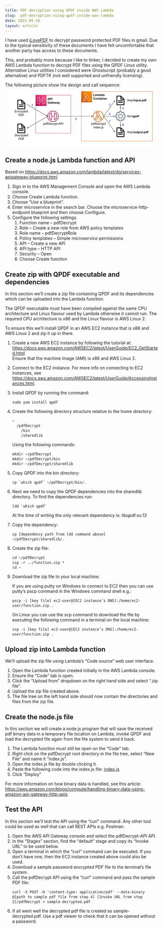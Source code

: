 ```yaml
---
title: PDF decryption using QPDF inside AWS Lambda
slug:  pdf-decryption-using-qpdf-inside-aws-lambda
date: 2021-05-18
layout: article
---
```

I have used [iLovePDF](https://www.ilovepdf.com) to decrypt password protected PDF files in gmail. Due to the typical sensitivity of these documents I have felt uncomfortable that another party has access to these documents.

This, and probably more because I like to tinker, I decided to create my own AWS Lambda function to decrypt PDF files using the QPDF Linux utility.  Alternative Linux utilities I considered were Ghostscript (probably a good alternative) and PDFTK (not well supported and unfriendly licensing).

The following picture show the design and call sequence:
![Solution Architecture](solution-architecture.svg "Solution Architecture")

## Create a node.js Lambda function and API
Based on https://docs.aws.amazon.com/lambda/latest/dg/services-apigateway-blueprint.html
1. Sign in to the AWS Management Console and open the AWS Lambda console.
2. Choose Create Lambda function.
3. Choose “Use a blueprint”.
4. Enter microservice in the search bar. Choose the microservice-http-endpoint blueprint and then choose Configure.
5. Configure the following settings.
    1. Function name – pdfDecrypt
    2. Role – Create a new role from AWS policy templates
    3. Role name – pdfDecryptRole
    4. Policy templates – Simple microservice permissions
    5. API – Create a new API
    6. API type – HTTP API
    7. Security – Open
    8. Choose Create function

## Create zip with QPDF executable and dependencies
In this section we’ll create a zip file containing QPDF and its dependencies which can be uploaded into the Lambda function.

The QPDF executable must have been compiled against the same CPU architecture and Linux flavour used by Lambda otherwise it cannot run.  The required CPU architecture is x86 and the Linux flavour is AWS Linux 2.

To ensure this we’ll install QPDF in an AWS EC2 instance that is x86 and AWS Linux 2 and zip it up in there.

1. Create a new AWS EC2 instance by following the tutorial at: https://docs.aws.amazon.com/AWSEC2/latest/UserGuide/EC2_GetStarted.html  
   Ensure that the machine image (AMI) is x86 and AWS Linux 2.
2. Connect to the EC2 instance.  For more info on connecting to EC2 instances, see https://docs.aws.amazon.com/AWSEC2/latest/UserGuide/AccessingInstances.html.
3. Install QPDF by running the command:
   ```
   sudo yum install qpdf
   ```
4. Create the following directory structure relative to the home directory:
   ```
   ~
     /pdfDecrypt
       /bin
       /sharedlib
   ```

   Using the following commands:
   ```
   mkdir ~/pdfDecrypt
   mkdir ~/pdfDecrypt/bin
   mkdir ~/pdfDecrypt/sharedlib
   ```
5. Copy QPDF into the bin directory:
   ```
   cp `which qpdf` ~/pdfDecrypt/bin/.
   ```
6. Next we need to copy the QPDF dependencies into the sharedlib directory.  To find the dependencies run:
   ```
   ldd `which qpdf`
   ```

   At the time of writing the only relevant dependency is: libqpdf.so.13
7. Copy the dependency:
   ```
   cp [dependency path from ldd command above] ~/pdfDecrypt/sharedlib/.
   ```
8. Create the zip file:
   ```
   cd ~/pdfDecrypt
   zip -r ../function.zip *
   cd ~
   ```
9. Download the zip file to your local machine.

   If you are using putty on Windows to connect to EC2 then you can use putty’s pscp command in the Windows command shell e.g.:
   ```
   pscp -i [key file] ec2-user@[EC2 instance’s DNS]:/home/ec2-user/function.zip .
   ```

   On Linux you can use the scp command to download the file by executing the following command in a terminal on the local machine:
   ```
   scp -i [key file] ec2-user@[EC2 instance’s DNS]:/home/ec2-user/function.zip .
   ```

## Upload zip into Lambda function
We’ll upload the zip file using Lambda’s “Code source” web user interface.
1. Open the Lambda function created initially in the AWS Lambda console.
2. Ensure the “Code” tab is open.
3. Click the “Upload from” dropdown on the right hand side and select “.zip file”.
4. Upload the zip file created above.
5. The file tree on the left hand side should now contain the directories and files from the zip file.

## Create the node.js file
In this section we will create a node.js program that will save the received pdf binary data in a temporary file location on Lambda, invoke QPDF and load the decrypted file again from the file system to send it back.
1. The Lambda function must still be open on the “Code” tab.
2. Right click on the pdfDecrypt root directory in the file tree, select “New File” and name it “index.js”.
3. Open the index.js file by double clicking it.
4. Paste the following code into the index.js file: [index.js](index.js)
5. Click “Deploy”

For more information on how binary data is handled, see this article: https://aws.amazon.com/blogs/compute/handling-binary-data-using-amazon-api-gateway-http-apis

## Test the API
In this section we’ll test the API using the “curl” command.  Any other tool could be used as well that can call REST APIs e.g. Postman.
1. Open the AWS API Gateway console and select the pdfDecrypt-API API.
2. In the “Stages” section, find the “default” stage and copy its “Invoke URL” to be used below.
3. Open a terminal in which the “curl” command can be executed.  If you don’t have one, then the EC2 instance created above could also be used.
4. Download a sample password encrypted PDF file to the terminal’s file system.
5. Call the pdfDecrypt API using the “curl” command and pass the sample PDF file:
   ```
   curl -X POST -H 'content-type: application/pdf' --data-binary @[path to sample pdf file from step 4] [Invoke URL from step 2]/pdfDecrypt > sample-decrypted.pdf
   ```
6. If all went well the decrypted pdf file is created as sample-decrypted.pdf.  Use a pdf viewer to check that it can be opened without a password.
